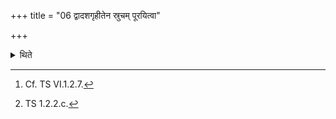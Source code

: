 +++
title = "06 द्वादशगृहीतेन स्रुचम् पूरयित्वा"

+++

<details><summary>थिते</summary>

6. Having filled the (Juhū-) ladle by means of twelve times scooped (ghee) he offers the sixth as a full libation[^1] with viśve devasya netuḥ...[^2]  


[^1]: Cf. TS VI.1.2.7.  

[^2]: TS 1.2.2.c.
</details>
